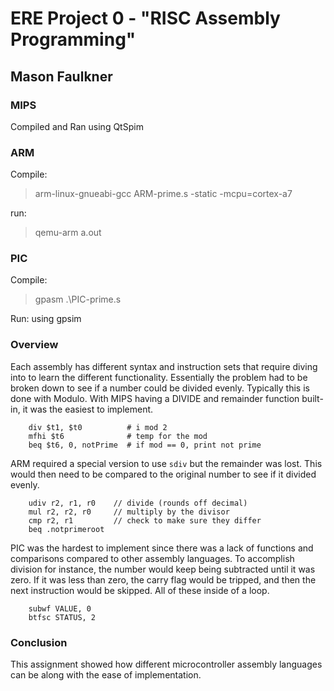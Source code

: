 # ERE Project 0 - "RISC Assembly Programming"
## Mason Faulkner

### MIPS
Compiled and Ran using QtSpim


### ARM
Compile:
> arm-linux-gnueabi-gcc ARM-prime.s -static -mcpu=cortex-a7

run:
> qemu-arm a.out

### PIC

Compile:
> gpasm .\PIC-prime.s

Run:
using gpsim


### Overview

Each assembly has different syntax and instruction sets that require diving into to learn the different functionality. Essentially the problem had to be broken down to see if a number could be divided evenly. Typically this is done with Modulo. With MIPS having a DIVIDE and remainder function built-in, it was the easiest to implement.

```
    div $t1, $t0          # i mod 2
    mfhi $t6              # temp for the mod
    beq $t6, 0, notPrime  # if mod == 0, print not prime
```

ARM required a special version to use `sdiv` but the remainder was lost. This would then need to be compared to the original number to see if it divided evenly.

```
    udiv r2, r1, r0    // divide (rounds off decimal)
    mul r2, r2, r0     // multiply by the divisor
    cmp r2, r1         // check to make sure they differ
    beq .notprimeroot
```

PIC was the hardest to implement since there was a lack of functions and comparisons compared to other assembly languages. To accomplish division for instance, the number would keep being subtracted until it was zero. If it was less than zero, the carry flag would be tripped, and then the next instruction would be skipped. All of these inside of a loop.


```
    subwf VALUE, 0
    btfsc STATUS, 2

```



### Conclusion

This assignment showed how different microcontroller assembly languages can be along with the ease of implementation.
